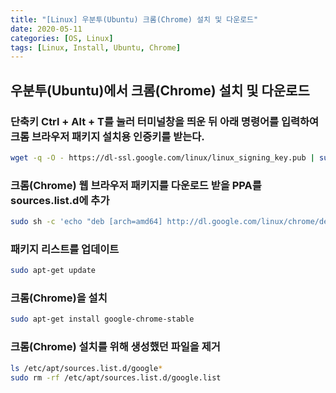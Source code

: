 ```yaml
---
title: "[Linux] 우분투(Ubuntu) 크롬(Chrome) 설치 및 다운로드"
date: 2020-05-11
categories: [OS, Linux]
tags: [Linux, Install, Ubuntu, Chrome]
---
```


## 우분투(Ubuntu)에서 크롬(Chrome) 설치 및 다운로드
### 단축키 Ctrl + Alt + T를 눌러 터미널창을 띄운 뒤 아래 명령어를 입력하여 크롬 브라우저 패키지 설치용 인증키를 받는다.

```bash
wget -q -O - https://dl-ssl.google.com/linux/linux_signing_key.pub | sudo apt-key add -
```

### 크롬(Chrome) 웹 브라우저 패키지를 다운로드 받을 PPA를 sources.list.d에 추가

```bash
sudo sh -c 'echo "deb [arch=amd64] http://dl.google.com/linux/chrome/deb/ stable main" >> /etc/apt/sources.list.d/google.list
```

### 패키지 리스트를 업데이트

```bash
sudo apt-get update
```

### 크롬(Chrome)을 설치

```bash
sudo apt-get install google-chrome-stable
```

### 크롬(Chrome) 설치를 위해 생성했던 파일을 제거

```bash
ls /etc/apt/sources.list.d/google*
sudo rm -rf /etc/apt/sources.list.d/google.list
```